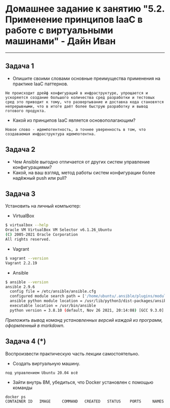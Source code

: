 
# Домашнее задание к занятию "5.2. Применение принципов IaaC в работе с виртуальными машинами" - Дайн Иван

---

## Задача 1

- Опишите своими словами основные преимущества применения на практике IaaC паттернов.

`
Не происходит дрейф конфигураций в инфраструктуре, упрощается и ускоряется создание большого количества сред разработки и тестовых сред это приводит к тому, что развертывание и доставка кода становятся непрерывными, что в итоге даёт более быструю разработку и вывод готового продукта.
`
- Какой из принципов IaaC является основополагающим?

`
Новое слово - идемпотентность, а точнее уверенность в том, что создаваемая инфраструктура идемпотентна.
`

## Задача 2

- Чем Ansible выгодно отличается от других систем управление конфигурациями?
- Какой, на ваш взгляд, метод работы систем конфигурации более надёжный push или pull?

## Задача 3

Установить на личный компьютер:

- VirtualBox
```bash
$ virtualbox --help
Oracle VM VirtualBox VM Selector v6.1.26_Ubuntu
(C) 2005-2021 Oracle Corporation
All rights reserved.
```
- Vagrant
```bash
$ vagrant --version
Vagrant 2.2.19
```
- Ansible
```bash
$ ansible --version
ansible 2.9.6
  config file = /etc/ansible/ansible.cfg
  configured module search path = ['/home/ubuntu/.ansible/plugins/modules', '/usr/share/ansible/plugins/modules']
  ansible python module location = /usr/lib/python3/dist-packages/ansible
  executable location = /usr/bin/ansible
  python version = 3.8.10 (default, Nov 26 2021, 20:14:08) [GCC 9.3.0]
```

*Приложить вывод команд установленных версий каждой из программ, оформленный в markdown.*

## Задача 4 (*)

Воспроизвести практическую часть лекции самостоятельно.

- Создать виртуальную машину.

`
под управлением Ubuntu 20.04 всё
`
- Зайти внутрь ВМ, убедиться, что Docker установлен с помощью команды
```
docker ps
CONTAINER ID   IMAGE     COMMAND   CREATED   STATUS    PORTS     NAMES

```
